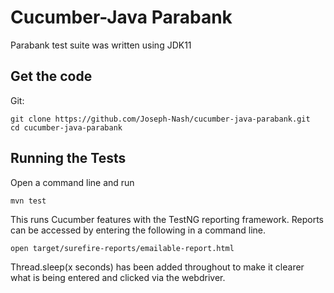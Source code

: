 # Cucumber-Java Parabank

Parabank test suite was written using JDK11

## Get the code

Git:

    git clone https://github.com/Joseph-Nash/cucumber-java-parabank.git
    cd cucumber-java-parabank

## Running the Tests

Open a command line and run

    mvn test

This runs Cucumber features with the TestNG reporting framework. Reports can be accessed by entering the following in a command line.

    open target/surefire-reports/emailable-report.html

Thread.sleep(x seconds) has been added throughout to make it clearer what is being entered and clicked via the webdriver.